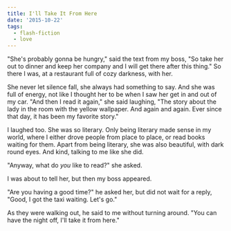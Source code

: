 ```yaml
---
title: I'll Take It From Here
date: '2015-10-22'
tags:
  - flash-fiction
  - love
---
```


"She's probably gonna be hungry," said the text from my boss, "So take her out
to dinner and keep her company and I will get there after this thing." So there
I was, at a restaurant full of cozy darkness, with her.

<!-- truncate -->

She never let silence fall, she always had something to say. And she was full of
energy, not like I thought her to be when I saw her get in and out of my car.
"And then I read it again," she said laughing, "The story about the lady in the
room with the yellow wallpaper. And again and again. Ever since that day, it has
been my favorite story."

I laughed too. She was so literary. Only being literary made sense in my world,
where I either drove people from place to place, or read books waiting for them.
Apart from being literary, she was also beautiful, with dark round eyes. And
kind, talking to me like she did.

"Anyway, what do _you_ like to read?" she asked.

I was about to tell her, but then my boss appeared.

"Are you having a good time?" he asked her, but did not wait for a reply, "Good,
I got the taxi waiting. Let's go."

As they were walking out, he said to me without turning around. "You can have
the night off, I'll take it from here."
